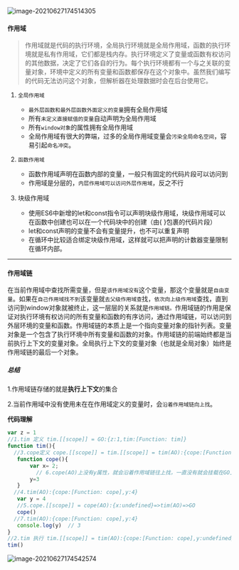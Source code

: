 ![image-20210627174514305](https://gitee.com/p_pj/picgo/raw/master/img/20210627174514.png)



#### 作用域

> 作用域就是代码的执行环境，全局执行环境就是全局作用域，函数的执行环境就是私有作用域，它们都是栈内存。执行环境定义了变量或函数有权访问的其他数据，决定了它们各自的行为。每个执行环境都有一个与之关联的变量对象，环境中定义的所有变量和函数都保存在这个对象中。虽然我们编写的代码无法访问这个对象，但解析器在处理数据时会在后台使用它。

1. `全局作用域`
   - `最外层函数和最外层函数外面定义的变量`拥有全局作用域
   - 所有`未定义直接赋值的变量`自动声明为全局作用域
   - 所有`window对象`的属性拥有全局作用域
   - 全局作用域有很大的弊端，过多的全局作用域变量会`污染全局命名空间`，容易引起`命名冲突`。

2. `函数作用域`
   - 函数作用域声明在函数内部的变量，一般只有固定的代码片段可以访问到
   - 作用域是分层的，`内层作用域可以访问外层作用域`，反之不行

3. 块级作用域
   - 使用ES6中新增的let和const指令可以声明块级作用域，块级作用域可以在函数中创建也可以在一个代码块中的创建（由{ }包裹的代码片段）
   - let和const声明的变量不会有变量提升，也不可以重复声明
   - 在循环中比较适合绑定块级作用域，这样就可以把声明的计数器变量限制在循环内部。



------------

#### **作用域链**

在当前作用域中查找所需变量，但是`该作用域没有`这个变量，那这个变量就是`自由变量`。如果在`自己作用域找不到`该变量就`去父级作用域查`找，`依次向上级作用域`查找，直到访问到window对象就被终止，这一层层的关系就是`作用域链。`作用域链的作用是保证对执行环境有权访问的所有变量和函数的有序访问，通过作用域链，可以访问到外层环境的变量和函数。作用域链的本质上是一个指向变量对象的指针列表。变量对象是一个包含了执行环境中所有变量和函数的对象。作用域链的前端始终都是当前执行上下文的变量对象。全局执行上下文的变量对象（也就是全局对象）始终是作用域链的最后一个对象。

##### 总结

1.作用域链存储的就是**执行上下文**的集合

2.当前作用域中没有使用未在在作用域定义的变量时，会`沿着作用域链向上找`。

**代码理解**

```js
var z = 1 
//1.tim 定义 tim.[[scope]] = GO:{z:1,tim:[Function: tim]}
function tim(){
  //3.cope定义 cope.[[scope]] = tim.[[scope]] = tim(AO):{cope:[Function: cope],y:undefined}=>GO
   function cope(){
       var x= 2;
         // 6.cope(AO)上没有y属性，就会沿着作用域链往上找，一直没有就会挂载在GO上
       y=3
   }
  //4.tim(AO):{cope:[Function: cope],y:4}
   var y = 4
   //5.cope.[[scope]] = cope(AO):{x:undefined}=>tim(AO)=>GO
   cope()
  //7.tim(AO):{cope:[Function: cope],y:4}
   console.log(y)  // 3
}
//2.tim 执行 tim.[[scope]] = tim(AO):{cope:[Function: cope],y:undefined}=>GO:{z:1,tim:[Function: tim]}
tim()
```

![image-20210627174542574](https://gitee.com/p_pj/picgo/raw/master/img/20210627175032.png)